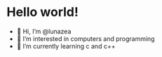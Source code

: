 <h1>Hello world!</h1>

- 👋 Hi, I’m @lunazea
- 👀 I’m interested in computers and programming 
- 🌱 I’m currently learning c and c++




<!---
lunazea-git/lunazea-git is a ✨ special ✨ repository because its `README.md` (this file) appears on your GitHub profile.
You can click the Preview link to take a look at your changes.
--->
